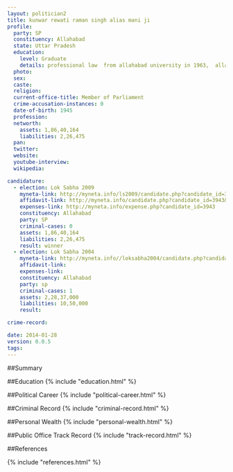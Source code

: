 ```yaml
---
layout: politician2
title: kunwar rewati raman singh alias mani ji
profile: 
  party: SP
  constituency: Allahabad
  state: Uttar Pradesh
  education: 
    level: Graduate
    details: professional law  from allahabad university in 1963,  allahabad university allahabad 1961
  photo: 
  sex: 
  caste: 
  religion: 
  current-office-title: Member of Parliament
  crime-accusation-instances: 0
  date-of-birth: 1945
  profession: 
  networth: 
    assets: 1,86,40,164
    liabilities: 2,26,475
  pan: 
  twitter: 
  website: 
  youtube-interview: 
  wikipedia: 

candidature: 
  - election: Lok Sabha 2009
    myneta-link: http://myneta.info/ls2009/candidate.php?candidate_id=3943
    affidavit-link: http://myneta.info/candidate.php?candidate_id=3943&scan=original
    expenses-link: http://myneta.info/expense.php?candidate_id=3943
    constituency: Allahabad 
    party: SP
    criminal-cases: 0
    assets: 1,86,40,164
    liabilities: 2,26,475
    result: winner 
  - election: Lok Sabha 2004
    myneta-link: http://myneta.info//loksabha2004/candidate.php?candidate_id=3933
    affidavit-link: 
    expenses-link: 
    constituency: Allahabad 
    party: sp
    criminal-cases: 1
    assets: 2,28,37,000
    liabilities: 10,50,000
    result:  

crime-record: 

date: 2014-01-28
version: 0.0.5
tags: 
---
```

##Summary


##Education
{% include "education.html" %}


##Political Career
{% include "political-career.html" %}


##Criminal Record
{% include "criminal-record.html" %}


##Personal Wealth
{% include "personal-wealth.html" %}


##Public Office Track Record
{% include "track-record.html" %}


##References


{% include "references.html" %}